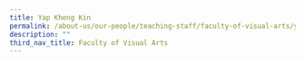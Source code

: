 ```yaml
---
title: Yap Kheng Kin
permalink: /about-us/our-people/teaching-staff/faculty-of-visual-arts/yap-kheng-kin/
description: ""
third_nav_title: Faculty of Visual Arts
---
```

